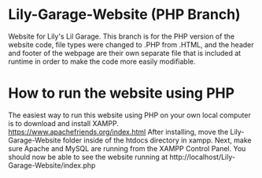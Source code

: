 # Lily-Garage-Website (PHP Branch)
Website for Lily's Lil Garage.
This branch is for the PHP version of the website code, file types were changed to .PHP from .HTML, and the header and footer of the webpage are their own separate file that is included at runtime in order to make the code more easily modifiable.

# How to run the website using PHP
The easiest way to run this website using PHP on your own local computer is to download and install XAMPP.
https://www.apachefriends.org/index.html
After installing, move the Lily-Garage-Website folder inside of the htdocs directory in xampp.
Next, make sure Apache and MySQL are running from the XAMPP Control Panel.
You should now be able to see the website running at http://localhost/Lily-Garage-Website/index.php
